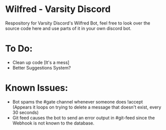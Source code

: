 # Wilfred - Varsity Discord
Respository for Varsity Discord's Wilfred Bot, feel free to look over the source code here and use parts of it in your own discord bot.

# To Do:
- Clean up code [It's a mess]
- Better Suggestions System?

# Known Issues:
- Bot spams the #gate channel whenever someone does !accept (Appears it loops on trying to delete a message that doesn't exist, every 30 seconds)
- Git feed causes the bot to send an error output in #git-feed since the Webhook is not known to the database. 
